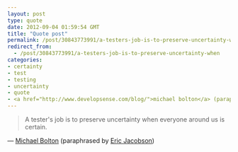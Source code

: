 ```yaml
---
layout: post
type: quote
date: 2012-09-04 01:59:54 GMT
title: "Quote post"
permalink: /post/30843773991/a-testers-job-is-to-preserve-uncertainty-when
redirect_from: 
  - /post/30843773991/a-testers-job-is-to-preserve-uncertainty-when
categories:
- certainty
- test
- testing
- uncertainty
- quote
- <a href="http://www.developsense.com/blog/">michael bolton</a> (paraphrased by <a href="http://www.testthisblog.com/2012/08/critical-thinking-for-testers-with.html">eric jacobson</a>)
---
```

<blockquote>A tester's job is to preserve uncertainty when everyone around us is certain.</blockquote>

 — <a href="http://www.developsense.com/blog/">Michael Bolton</a> (paraphrased by <a href="http://www.testthisblog.com/2012/08/critical-thinking-for-testers-with.html">Eric Jacobson</a>)